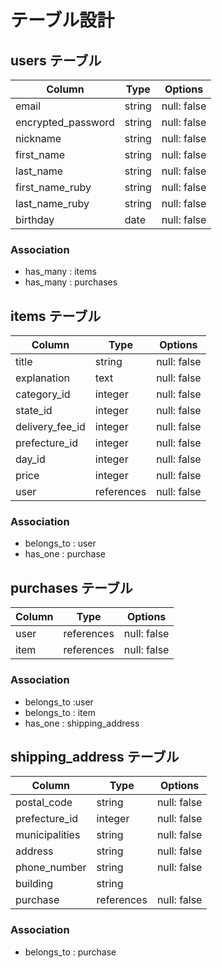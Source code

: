 # テーブル設計

## users テーブル

| Column   | Type   | Options     |
| -------- | ------ | ----------- |
| email     | string | null: false |
| encrypted_password    | string | null: false |
| nickname | string | null: false |
| first_name | string | null: false |
| last_name | string | null: false |
| first_name_ruby | string | null: false |
| last_name_ruby | string | null: false |
| birthday     | date | null: false |

### Association

- has_many : items
- has_many : purchases

## items テーブル

| Column | Type   | Options     |
| ------ | ------ | ----------- |
| title   | string | null: false |
| explanation   | text | null: false |
| category_id     | integer | null: false |
| state_id    | integer | null: false |
| delivery_fee_id   | integer | null: false |
| prefecture_id   | integer | null: false |
| day_id   | integer | null: false |
| price    | integer | null: false |
| user | references | null: false | foreign_key: true | 

### Association

- belongs_to : user
- has_one : purchase

## purchases テーブル

| Column | Type   | Options     |
| ------ | ------ | ----------- |
| user | references | null: false | foreign_key: true |
| item | references | null: false | foreign_key: true |

### Association

- belongs_to :user
- belongs_to : item
- has_one : shipping_address

## shipping_address テーブル

| Column | Type   | Options     |
| ------ | ------ | ----------- |
| postal_code   | string | null: false |
| prefecture_id   | integer | null: false |
| municipalities     | string | null: false |
| address    | string | null: false |
| phone_number   | string | null: false |
| building   | string |
| purchase | references | null: false |foreign_key: true |

### Association

- belongs_to : purchase